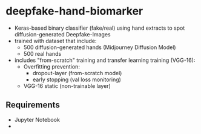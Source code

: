 # deepfake-hand-biomarker
- Keras-based binary classifier (fake/real) using hand extracts to spot diffusion-generated Deepfake-Images
- trained with dataset that include:
  - 500 diffusion-generated hands (Midjourney Diffusion Model)
  - 500 real hands
- includes "from-scratch" training and transfer learning training (VGG-16):
  - Overfitting prevention:
    - dropout-layer (from-scratch model)
    - early stopping (val loss monitoring)
  - VGG-16 static (non-trainable layer)

## Requirements
- Jupyter Notebook 
- 
